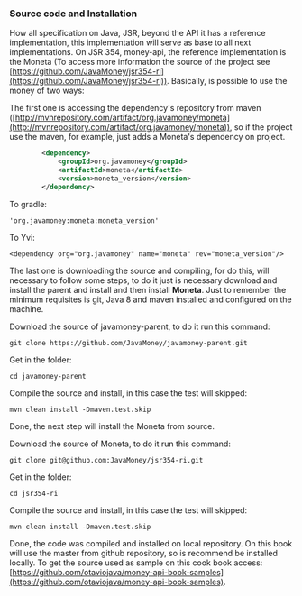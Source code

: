 ### Source code and Installation

How all specification on Java, JSR, beyond the  API it has a reference implementation, this implementation will serve as base to all next implementations. On JSR 354, money-api, the reference implementation is the Moneta (To access more information the source of the project see [https://github.com/JavaMoney/jsr354-ri](https://github.com/JavaMoney/jsr354-ri)). Basically, is possible to use the money of two ways:

The first one is accessing the dependency's repository from maven ([http://mvnrepository.com/artifact/org.javamoney/moneta](http://mvnrepository.com/artifact/org.javamoney/moneta)), so if the project use the maven, for example, just adds a Moneta's dependency on project.


```xml
        <dependency>
            <groupId>org.javamoney</groupId>
            <artifactId>moneta</artifactId>
            <version>moneta_version</version>
        </dependency>
```

To gradle:
```
'org.javamoney:moneta:moneta_version'
```

To Yvi:

```
<dependency org="org.javamoney" name="moneta" rev="moneta_version"/>
```


The last one is downloading the source and compiling, for do this, will necessary to follow some steps, to do it just is necessary download and install the parent and install and then install **Moneta**. Just to remember the minimum requisites is git, Java 8 and maven installed and configured on the machine.


Download the source of  javamoney-parent, to do it run this command:

```
git clone https://github.com/JavaMoney/javamoney-parent.git
```

Get in the folder:

```
cd javamoney-parent
```
Compile the source and install, in this case the test will skipped:

```
mvn clean install -Dmaven.test.skip
```

Done, the next step will install the Moneta from source.

Download the source of  Moneta, to do it run this command:

```
git clone git@github.com:JavaMoney/jsr354-ri.git
```

Get in the folder:
```
cd jsr354-ri
```

Compile the source and install, in this case the test will skipped:

```
mvn clean install -Dmaven.test.skip
```
Done, the code was compiled and installed on local repository. On this book will use the master from github repository, so is recommend be installed locally. To get the source used as sample on this cook book access:  [https://github.com/otaviojava/money-api-book-samples](https://github.com/otaviojava/money-api-book-samples).



